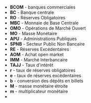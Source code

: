 - **BCOM** - banques commerciales 
- **BC** - Banque centrale
- **RO** - Réserves Obligatoires
- **MBC** - Monnaie de Base Centrale 
- **OMO** - Opérations de Marché Ouvert
- **MO** - Masse Monétaire
- **APU** - Administrations Publiques
- **SPNB** - Secteur Public Non Bancaire 
- **RE** - Réserves Excédentaires 
- **AOM** - Achat open market
- **IMM** -  Marché Interbancaire
- **TAJJ** - Taux d'intérêt
- **r** - taux de réserves obligatoires
- **e** - taux de réserves excédentaires
- **b** - conversion des dépôts en billets 
- **M** - masse monétaire étroite
- **m** - multiplicateur monétaire
- 